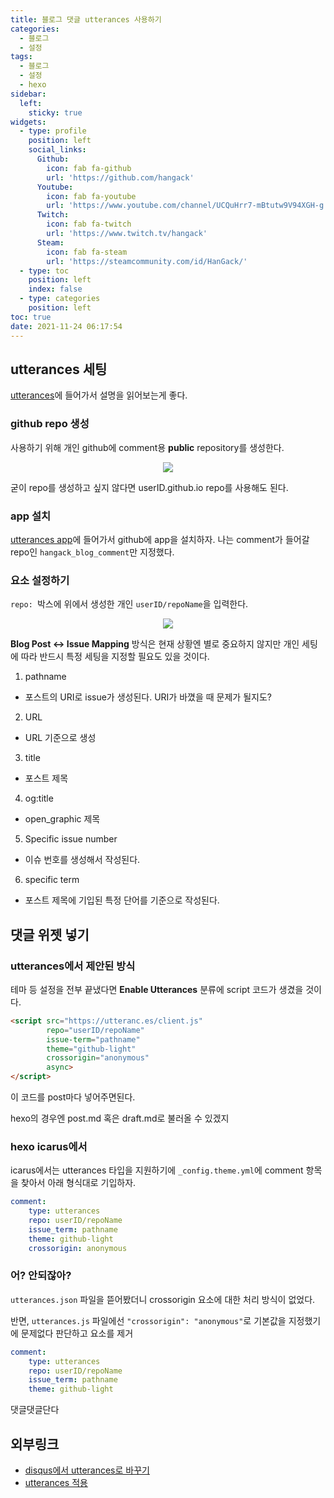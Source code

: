 ```yaml
---
title: 블로그 댓글 utterances 사용하기
categories:
  - 블로그
  - 설정
tags: 
  - 블로그
  - 설정
  - hexo
sidebar:
  left:
    sticky: true
widgets:
  - type: profile
    position: left
    social_links:
      Github:
        icon: fab fa-github
        url: 'https://github.com/hangack'
      Youtube:
        icon: fab fa-youtube
        url: 'https://www.youtube.com/channel/UCQuHrr7-mBtutw9V94XGH-g'
      Twitch:
        icon: fab fa-twitch
        url: 'https://www.twitch.tv/hangack'
      Steam:
        icon: fab fa-steam
        url: 'https://steamcommunity.com/id/HanGack/'
  - type: toc
    position: left
    index: false
  - type: categories
    position: left
toc: true
date: 2021-11-24 06:17:54
---
```



## utterances 세팅  

[utterances](https://utteranc.es/)에 들어가서 설명을 읽어보는게 좋다.

### github repo 생성

사용하기 위해 개인 github에 comment용 **public** repository를 생성한다.

<center><img src="\images\2111\hexo_blog_utterances\new repo.png"></center>

굳이 repo를 생성하고 싶지 않다면 userID.github.io repo를 사용해도 된다.


### app 설치

[utterances app](https://github.com/apps/utterances)에 들어가서 github에 app을 설치하자.
나는 comment가 들어갈 repo인 `hangack_blog_comment`만 지정했다.


### 요소 설정하기

`repo: `박스에 위에서 생성한 개인 `userID/repoName`을 입력한다.

<center><img src="\images\2111\hexo_blog_utterances\issue mapping.png"></center>

**Blog Post ↔️ Issue Mapping** 방식은 현재 상황엔 별로 중요하지 않지만 개인 세팅에 따라 반드시 특정 세팅을 지정할 필요도 있을 것이다.

1. pathname
 - 포스트의 URI로 issue가 생성된다. URI가 바꼈을 때 문제가 될지도?
2. URL
 - URL 기준으로 생성
3. title
 - 포스트 제목
4. og:title
 - open_graphic 제목
5. Specific issue number
 - 이슈 번호를 생성해서 작성된다.
6. specific term
 - 포스트 제목에 기입된 특정 단어를 기준으로 작성된다.

## 댓글 위젯 넣기

### utterances에서 제안된 방식

테마 등 설정을 전부 끝냈다면 **Enable Utterances** 분류에 script 코드가 생겼을 것이다.

```html
<script src="https://utteranc.es/client.js"
        repo="userID/repoName"
        issue-term="pathname"
        theme="github-light"
        crossorigin="anonymous"
        async>
</script>
```

이 코드를 post마다 넣어주면된다.

hexo의 경우엔 post.md 혹은 draft.md로 불러올 수 있겠지


### hexo icarus에서

icarus에서는 utterances 타입을 지원하기에 `_config.theme.yml`에 comment 항목을 찾아서 아래 형식대로 기입하자.

```yml
comment:
    type: utterances
    repo: userID/repoName
    issue_term: pathname
    theme: github-light
    crossorigin: anonymous
```

### 어? 안되잖아?

`utterances.json` 파일을 뜯어봤더니 crossorigin 요소에 대한 처리 방식이 없었다.

반면, `utterances.js` 파일에선 `"crossorigin": "anonymous"`로 기본값을 지정했기에 문제없다 판단하고 요소를 제거

```yml
comment:
    type: utterances
    repo: userID/repoName
    issue_term: pathname
    theme: github-light
```

댓글댓글단다


## 외부링크
 - [disqus에서 utterances로 바꾸기](https://chinsun9.github.io/2021/06/08/blog-comment-migration-from-disqus-to-utterances/)
 - [utterances 적용](http://astrod.github.io/etc/2018/05/28/utterances-%EC%A0%81%EC%9A%A9/)